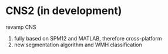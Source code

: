 # CNS2 (in development)
 
 revamp CNS
 
 1) fully based on SPM12 and MATLAB, therefore cross-platform
 2) new segmentation algorithm and WMH classification
